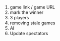 1. game link / game URL
2. mark the winner
3. 3 players
4. removing stale games
5. AI
6. Update spectators
